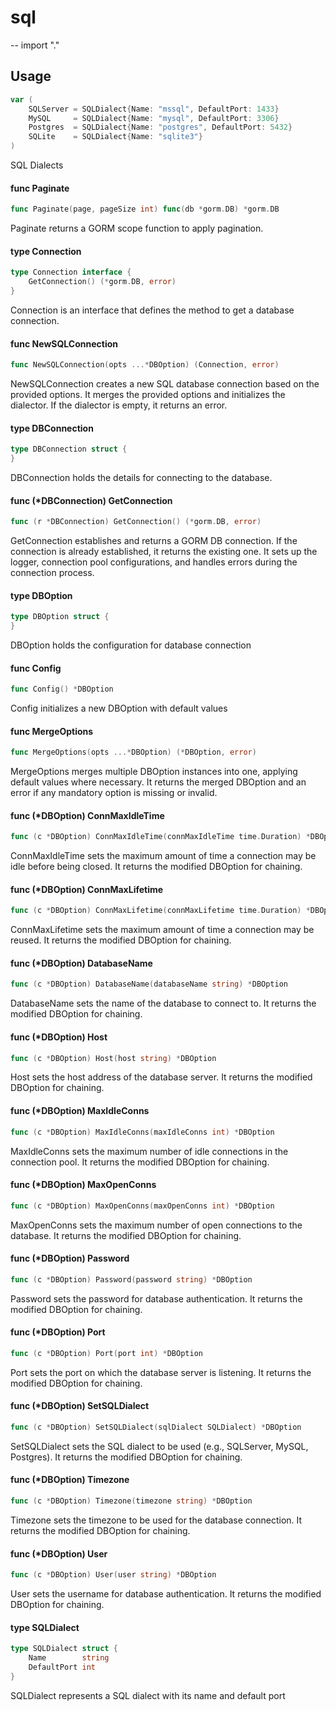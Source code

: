 # sql
--
    import "."


## Usage

```go
var (
	SQLServer = SQLDialect{Name: "mssql", DefaultPort: 1433}
	MySQL     = SQLDialect{Name: "mysql", DefaultPort: 3306}
	Postgres  = SQLDialect{Name: "postgres", DefaultPort: 5432}
	SQLite    = SQLDialect{Name: "sqlite3"}
)
```
SQL Dialects

#### func  Paginate

```go
func Paginate(page, pageSize int) func(db *gorm.DB) *gorm.DB
```
Paginate returns a GORM scope function to apply pagination.

#### type Connection

```go
type Connection interface {
	GetConnection() (*gorm.DB, error)
}
```

Connection is an interface that defines the method to get a database connection.

#### func  NewSQLConnection

```go
func NewSQLConnection(opts ...*DBOption) (Connection, error)
```
NewSQLConnection creates a new SQL database connection based on the provided
options. It merges the provided options and initializes the dialector. If the
dialector is empty, it returns an error.

#### type DBConnection

```go
type DBConnection struct {
}
```

DBConnection holds the details for connecting to the database.

#### func (*DBConnection) GetConnection

```go
func (r *DBConnection) GetConnection() (*gorm.DB, error)
```
GetConnection establishes and returns a GORM DB connection. If the connection is
already established, it returns the existing one. It sets up the logger,
connection pool configurations, and handles errors during the connection
process.

#### type DBOption

```go
type DBOption struct {
}
```

DBOption holds the configuration for database connection

#### func  Config

```go
func Config() *DBOption
```
Config initializes a new DBOption with default values

#### func  MergeOptions

```go
func MergeOptions(opts ...*DBOption) (*DBOption, error)
```
MergeOptions merges multiple DBOption instances into one, applying default
values where necessary. It returns the merged DBOption and an error if any
mandatory option is missing or invalid.

#### func (*DBOption) ConnMaxIdleTime

```go
func (c *DBOption) ConnMaxIdleTime(connMaxIdleTime time.Duration) *DBOption
```
ConnMaxIdleTime sets the maximum amount of time a connection may be idle before
being closed. It returns the modified DBOption for chaining.

#### func (*DBOption) ConnMaxLifetime

```go
func (c *DBOption) ConnMaxLifetime(connMaxLifetime time.Duration) *DBOption
```
ConnMaxLifetime sets the maximum amount of time a connection may be reused. It
returns the modified DBOption for chaining.

#### func (*DBOption) DatabaseName

```go
func (c *DBOption) DatabaseName(databaseName string) *DBOption
```
DatabaseName sets the name of the database to connect to. It returns the
modified DBOption for chaining.

#### func (*DBOption) Host

```go
func (c *DBOption) Host(host string) *DBOption
```
Host sets the host address of the database server. It returns the modified
DBOption for chaining.

#### func (*DBOption) MaxIdleConns

```go
func (c *DBOption) MaxIdleConns(maxIdleConns int) *DBOption
```
MaxIdleConns sets the maximum number of idle connections in the connection pool.
It returns the modified DBOption for chaining.

#### func (*DBOption) MaxOpenConns

```go
func (c *DBOption) MaxOpenConns(maxOpenConns int) *DBOption
```
MaxOpenConns sets the maximum number of open connections to the database. It
returns the modified DBOption for chaining.

#### func (*DBOption) Password

```go
func (c *DBOption) Password(password string) *DBOption
```
Password sets the password for database authentication. It returns the modified
DBOption for chaining.

#### func (*DBOption) Port

```go
func (c *DBOption) Port(port int) *DBOption
```
Port sets the port on which the database server is listening. It returns the
modified DBOption for chaining.

#### func (*DBOption) SetSQLDialect

```go
func (c *DBOption) SetSQLDialect(sqlDialect SQLDialect) *DBOption
```
SetSQLDialect sets the SQL dialect to be used (e.g., SQLServer, MySQL,
Postgres). It returns the modified DBOption for chaining.

#### func (*DBOption) Timezone

```go
func (c *DBOption) Timezone(timezone string) *DBOption
```
Timezone sets the timezone to be used for the database connection. It returns
the modified DBOption for chaining.

#### func (*DBOption) User

```go
func (c *DBOption) User(user string) *DBOption
```
User sets the username for database authentication. It returns the modified
DBOption for chaining.

#### type SQLDialect

```go
type SQLDialect struct {
	Name        string
	DefaultPort int
}
```

SQLDialect represents a SQL dialect with its name and default port
